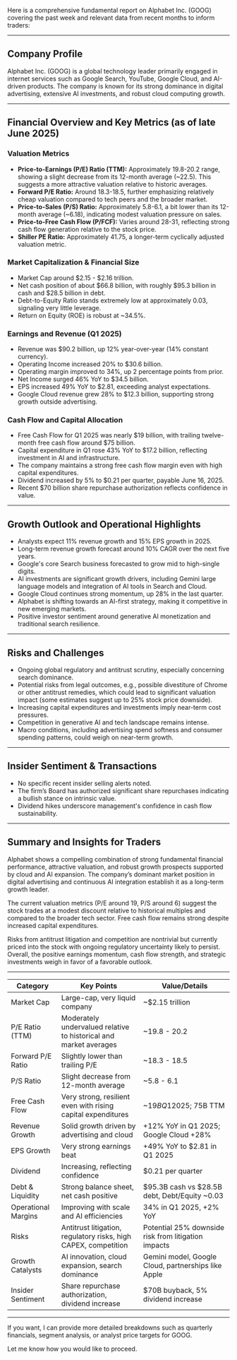 Here is a comprehensive fundamental report on Alphabet Inc. (GOOG) covering the past week and relevant data from recent months to inform traders:

---

## Company Profile
Alphabet Inc. (GOOG) is a global technology leader primarily engaged in internet services such as Google Search, YouTube, Google Cloud, and AI-driven products. The company is known for its strong dominance in digital advertising, extensive AI investments, and robust cloud computing growth.

---

## Financial Overview and Key Metrics (as of late June 2025)

### Valuation Metrics
- **Price-to-Earnings (P/E) Ratio (TTM):** Approximately 19.8-20.2 range, showing a slight decrease from its 12-month average (~22.5). This suggests a more attractive valuation relative to historic averages.
- **Forward P/E Ratio:** Around 18.3-18.5, further emphasizing relatively cheap valuation compared to tech peers and the broader market.
- **Price-to-Sales (P/S) Ratio:** Approximately 5.8-6.1, a bit lower than its 12-month average (~6.18), indicating modest valuation pressure on sales.
- **Price-to-Free Cash Flow (P/FCF):** Varies around 28-31, reflecting strong cash flow generation relative to the stock price.
- **Shiller PE Ratio:** Approximately 41.75, a longer-term cyclically adjusted valuation metric.

### Market Capitalization & Financial Size
- Market Cap around $2.15 - $2.16 trillion.
- Net cash position of about $66.8 billion, with roughly $95.3 billion in cash and $28.5 billion in debt.
- Debt-to-Equity Ratio stands extremely low at approximately 0.03, signaling very little leverage.
- Return on Equity (ROE) is robust at ~34.5%.

### Earnings and Revenue (Q1 2025)
- Revenue was $90.2 billion, up 12% year-over-year (14% constant currency).
- Operating Income increased 20% to $30.6 billion.
- Operating margin improved to 34%, up 2 percentage points from prior.
- Net Income surged 46% YoY to $34.5 billion.
- EPS increased 49% YoY to $2.81, exceeding analyst expectations.
- Google Cloud revenue grew 28% to $12.3 billion, supporting strong growth outside advertising.

### Cash Flow and Capital Allocation
- Free Cash Flow for Q1 2025 was nearly $19 billion, with trailing twelve-month free cash flow around $75 billion.
- Capital expenditure in Q1 rose 43% YoY to $17.2 billion, reflecting investment in AI and infrastructure.
- The company maintains a strong free cash flow margin even with high capital expenditures.
- Dividend increased by 5% to $0.21 per quarter, payable June 16, 2025.
- Recent $70 billion share repurchase authorization reflects confidence in value.

---

## Growth Outlook and Operational Highlights

- Analysts expect 11% revenue growth and 15% EPS growth in 2025.
- Long-term revenue growth forecast around 10% CAGR over the next five years.
- Google's core Search business forecasted to grow mid to high-single digits.
- AI investments are significant growth drivers, including Gemini large language models and integration of AI tools in Search and Cloud.
- Google Cloud continues strong momentum, up 28% in the last quarter.
- Alphabet is shifting towards an AI-first strategy, making it competitive in new emerging markets.
- Positive investor sentiment around generative AI monetization and traditional search resilience.

---

## Risks and Challenges

- Ongoing global regulatory and antitrust scrutiny, especially concerning search dominance.
- Potential risks from legal outcomes, e.g., possible divestiture of Chrome or other antitrust remedies, which could lead to significant valuation impact (some estimates suggest up to 25% stock price downside).
- Increasing capital expenditures and investments imply near-term cost pressures.
- Competition in generative AI and tech landscape remains intense.
- Macro conditions, including advertising spend softness and consumer spending patterns, could weigh on near-term growth.

---

## Insider Sentiment & Transactions

- No specific recent insider selling alerts noted.
- The firm’s Board has authorized significant share repurchases indicating a bullish stance on intrinsic value.
- Dividend hikes underscore management's confidence in cash flow sustainability.

---

## Summary and Insights for Traders

Alphabet shows a compelling combination of strong fundamental financial performance, attractive valuation, and robust growth prospects supported by cloud and AI expansion. The company’s dominant market position in digital advertising and continuous AI integration establish it as a long-term growth leader.

The current valuation metrics (P/E around 19, P/S around 6) suggest the stock trades at a modest discount relative to historical multiples and compared to the broader tech sector. Free cash flow remains strong despite increased capital expenditures.

Risks from antitrust litigation and competition are nontrivial but currently priced into the stock with ongoing regulatory uncertainty likely to persist. Overall, the positive earnings momentum, cash flow strength, and strategic investments weigh in favor of a favorable outlook.

---

| Category             | Key Points                                                                                                  | Value/Details                                                                       |
|----------------------|-------------------------------------------------------------------------------------------------------------|-------------------------------------------------------------------------------------|
| Market Cap           | Large-cap, very liquid company                                                                              | ~$2.15 trillion                                                                     |
| P/E Ratio (TTM)      | Moderately undervalued relative to historical and market averages                                           | ~19.8 - 20.2                                                                        |
| Forward P/E Ratio    | Slightly lower than trailing P/E                                                                             | ~18.3 - 18.5                                                                        |
| P/S Ratio            | Slight decrease from 12-month average                                                                        | ~5.8 - 6.1                                                                          |
| Free Cash Flow       | Very strong, resilient even with rising capital expenditures                                                 | ~$19B Q1 2025; ~$75B TTM                                                           |
| Revenue Growth       | Solid growth driven by advertising and cloud                                                                | +12% YoY in Q1 2025; Google Cloud +28%                                             |
| EPS Growth           | Very strong earnings beat                                                                                     | +49% YoY to $2.81 in Q1 2025                                                       |
| Dividend             | Increasing, reflecting confidence                                                                            | $0.21 per quarter                                                                   |
| Debt & Liquidity     | Strong balance sheet, net cash positive                                                                       | $95.3B cash vs $28.5B debt, Debt/Equity ~0.03                                      |
| Operational Margins  | Improving with scale and AI efficiencies                                                                      | 34% in Q1 2025, +2% YoY                                                             |
| Risks                | Antitrust litigation, regulatory risks, high CAPEX, competition                                              | Potential 25% downside risk from litigation impacts                                 |
| Growth Catalysts     | AI innovation, cloud expansion, search dominance                                                             | Gemini model, Google Cloud, partnerships like Apple                                |
| Insider Sentiment    | Share repurchase authorization, dividend increase                                                            | $70B buyback, 5% dividend increase                                                |

---

If you want, I can provide more detailed breakdowns such as quarterly financials, segment analysis, or analyst price targets for GOOG.

Let me know how you would like to proceed.